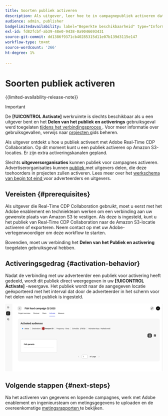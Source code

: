 ```yaml
---
title: Soorten publiek activeren
description: Als uitgever, leer hoe te in campagnepubliek activeren dat met u door uw medewerker wordt gedeeld.
audience: admin, publisher
badgelimitedavailability: label="Beperkte beschikbaarheid" type="Informative" url="https://helpx.adobe.com/legal/product-descriptions/real-time-customer-data-platform-collaboration.html newtab=true"
exl-id: fd82fcbf-ab39-48e0-9438-0a9046693431
source-git-commit: dd1386f9371cb40285315d11e07b139d3115e147
workflow-type: tm+mt
source-wordcount: '266'
ht-degree: 1%

---
```


# Soorten publiek activeren

{{limited-availability-release-note}}

>[!IMPORTANT]
>
>De **[!UICONTROL Activate]** werkruimte is slechts beschikbaar als u een uitgever bent en het **Delen van het publiek en activerings** gebruiksgeval werd toegelaten [ tijdens het verbindingsproces ](../connect/establishing-connections.md#connection-settings). Voor meer informatie over gebruiksgevallen, verwijs naar [ projecten ](./manage-projects.md#project-use-cases) gids beheren.

Als uitgever ontdekt u hoe u publiek activeert met Adobe Real-Time CDP Collaboration. Op dit moment kunt u een publiek activeren op Amazon S3-locaties. Er zijn extra activeringskanalen gepland.

Slechts **uitgeversorganisaties** kunnen publiek voor campagnes activeren. Advertiserorganisaties kunnen [ publiek ](/help/guide/collaborate/share.md) met uitgevers delen, die deze toehoorders in projecten zullen activeren. Lees meer over het [ werkschema van begin tot eind ](/help/guide/end-to-end-workflow.md) voor adverteerders en uitgevers.

## Vereisten {#prerequisites}

Als uitgever die Real-Time CDP Collaboration gebruikt, moet u eerst met het Adobe enablement en techniekteam werken om een verbinding aan uw gewenste plaats van Amazon S3 te vestigen. Als deze is ingesteld, kunt u het publiek van Real-Time CDP Collaboration naar de Amazon S3-locatie activeren of exporteren. Neem contact op met uw Adobe-vertegenwoordiger om deze workflow te starten.

Bovendien, moet uw verbinding het **Delen van het Publiek en activering** toegelaten gebruiksgeval hebben.

## Activeringsgedrag {#activation-behavior}

Nadat de verbinding met uw adverteerder een publiek voor activering heeft gedeeld, wordt dit publiek direct weergegeven in uw **[!UICONTROL Activate]** -weergave. Het publiek wordt naar de aangegeven locatie geëxporteerd met het interval dat door de adverteerder in het scherm voor het delen van het publiek is ingesteld.

![ activeer werkschema aan een bestemming van Amazon S3.](/help/assets/collaborate/activate/activate-to-amazon-s3.png)

## Volgende stappen {#next-steps}

Na het activeren van gegevens en lopende campagnes, werk met Adobe enablement en ingenieursteam om metingsgegevens te uploaden en de overeenkomstige [ metingsrapporten ](/help/guide/collaborate/measure.md) te bekijken.
